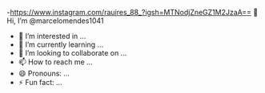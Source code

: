 -https://www.instagram.com/rauires_88_?igsh=MTNodjZneGZ1M2JzaA==
👋 Hi, I’m @marcelomendes1041
- 👀 I’m interested in ...
- 🌱 I’m currently learning ...
- 💞️ I’m looking to collaborate on ...
- 📫 How to reach me ...
- 😄 Pronouns: ...
- ⚡ Fun fact: ...

<!---
marcelomendes1041/marcelomendes1041 is a ✨ special ✨ repository because its `README.md` (this file) appears on your GitHub profile.
You can click the Preview link to take a look at your changes.
--->

